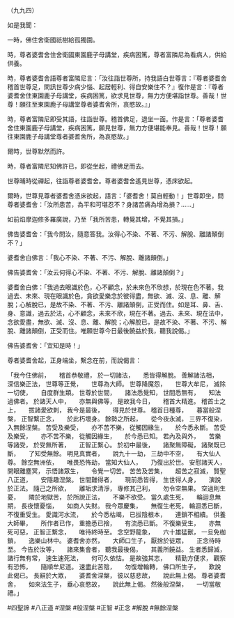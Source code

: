 （九九四）

如是我聞：

一時，佛住舍衛國祇樹給孤獨園。

時，尊者婆耆舍住舍衛國東園鹿子母講堂，疾病困篤，尊者富隣尼為看病人，供給供養。

時，尊者婆耆舍語尊者富隣尼言：「汝往詣世尊所，持我語白世尊言：『尊者婆耆舍稽首世尊足，問訊世尊少病少惱、起居輕利、得自安樂住不？』復作是言：『尊者婆耆舍住東園鹿子母講堂，疾病困篤，欲求見世尊，無力方便堪詣世尊。善哉！世尊！願往至東園鹿子母講堂尊者婆耆舍所，哀愍故。』」

時，尊者富隣尼即受其語，往詣世尊。稽首佛足，退坐一面。作是言：「尊者婆耆舍住東園鹿子母講堂，疾病困篤，願見世尊，無力方便堪能奉見。善哉！世尊！願往東園鹿子母講堂尊者婆耆舍所，為哀愍故。」

爾時，世尊默然而許。

時，尊者富隣尼知佛許已，即從坐起，禮佛足而去。

世尊晡時從禪起，往詣尊者婆耆舍。尊者婆耆舍遙見世尊，憑床欲起。

爾時，世尊見尊者婆耆舍憑床欲起，語言：「婆耆舍！莫自輕動！」世尊即坐，問尊者婆耆舍：「汝所患苦，為平和可堪忍不？身諸苦痛為增為損？……」

如前焰摩迦修多羅廣說，乃至「我所苦患，轉覺其增，不覺其損。」

佛告婆耆舍：「我今問汝，隨意答我。汝得心不染、不著、不污、解脫、離諸顛倒不？」

婆耆舍白佛言：「我心不染、不著、不污、解脫、離諸顛倒。」

佛告婆耆舍：「汝云何得心不染、不著、不污、解脫、離諸顛倒？」

婆耆舍白佛：「我過去眼識於色，心不顧念，於未來色不欣想，於現在色不著。我過去、未來、現在眼識於色，貪欲愛樂念於彼得盡，無欲、滅、沒、息、離、解脫；心解脫已，是故不染、不著、不污、離諸顛倒，正受而住。如是耳、鼻、舌、身、意識，過去於法，心不顧念，未來不欣，現在不著。過去、未來、現在法中，念欲愛盡，無欲、滅、沒、息、離、解脫；心解脫已，是故不染、不著、不污、解脫、離諸顛倒，正受而住。唯願世尊今日最後饒益於我，聽我說偈。」

佛告婆耆舍：「宜知是時！」

尊者婆耆舍起，正身端坐，繫念在前，而說偈言：

「我今住佛前，　　稽首恭敬禮，
於一切諸法，　　悉皆得解脫。
善解諸法相，　　深信樂正法，
世尊等正覺，　　世尊為大師。
世尊降魔怨，　　世尊大牟尼，
滅除一切使，　　自度群生類。
世尊於世間，　　諸法悉覺知，
世間悉無有，　　知法過佛者。
於諸天人中，　　亦無與佛等，
是故我今日，　　稽首大精進。
稽首士之上，　　拔諸愛欲刺，
我今是最後，　　得見於世尊。
稽首日種尊，　　暮當般涅槃，
正智繫正念，　　於此朽壞身。
餘勢之所起，　　從今夜永滅，
三界不復染，　　入無餘涅槃。
苦受及樂受，　　亦不苦不樂，
從觸因緣生，　　於今悉永斷。
苦受及樂受，　　亦不苦不樂，
從觸因緣生，　　於今悉已知。
若內及與外，　　苦樂等諸受，
於受無所著，　　正智正繫心。
於初中最後，　　諸聚無障礙，
諸聚既已斷，　　了知受無餘。
明見真實者，　　說九十一劫，
三劫中不空，　　有大仙人尊。
餘空無洲依，　　唯畏恐怖劫，
當知大仙人，　　乃復出於世。
安慰諸天人，　　開眼離塵冥，
示悟諸眾生，　　令覺一切苦。
苦苦及苦集，　　超苦之寂滅，
賢聖八正道，　　安隱趣涅槃。
世間難得者，　　現前悉皆得，
生世得人身，　　演說於正法。
隨己之所欲，　　離垢求清淨，
專修其己利，　　勿令空無果。
空過則生憂，　　隣於地獄苦，
於所說正法，　　不樂不欲受。
當久處生死，　　輪迴息無期，
長夜懷憂惱，　　如商人失財。
我今眾慶集，　　無復生老死，
輪迴悉已斷，　　不復重受生。
愛識河水流，　　於今悉枯竭，
已拔陰根本，　　連鎖不相續。
供養大師畢，　　所作者已作，
重擔悉已捨，　　有流悉已斷。
不復樂受生，　　亦無死可惡，
正智正繫念，　　唯待終時至。
念空野龍象，　　六十雄猛獸，
一旦免枷鎖，　　逸樂山林中。
婆耆舍亦然，　　大師口生子，
厭捨於徒眾，　　正念待時至。
今告於汝等，　　諸來集會者，
聽我最後偈，　　其義所饒益。
生者悉歸滅，　　諸行無有常，
速生速死法，　　何可久依怙。
是故強其志，　　精勤方便求，
觀察有恐怖，　　隨順牟尼道。
速盡此苦陰，　　勿復增輪轉，
佛口所生子，　　歎說此偈已。
長辭於大眾，　　婆耆舍涅槃，
彼以慈悲故，　　說此無上偈。
尊者婆耆舍，　　如來法生子，
垂心哀愍故，　　說此無上偈。
然後般涅槃，　　一切當敬禮。」






#四聖諦
#八正道
#涅槃
#般涅槃
#正智
#正念
#解脫
#無餘涅槃

